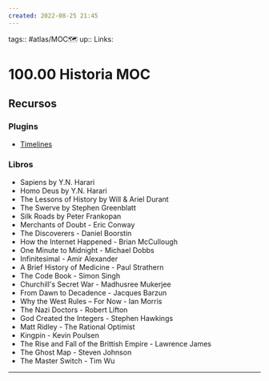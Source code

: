 ```yaml
---
created: 2022-08-25 21:45
---
```

tags:: #atlas/MOC🗺 
up::
Links: 
# 100.00 Historia MOC
## Recursos
### Plugins
- [Timelines](https://github.com/Darakah/obsidian-timelines)
### Libros
- Sapiens by Y.N. Harari
- Homo Deus by Y.N. Harari
- The Lessons of History by Will & Ariel Durant
- The Swerve by Stephen Greenblatt
- Silk Roads by Peter Frankopan
- Merchants of Doubt - Eric Conway
- The Discoverers - Daniel Boorstin
- How the Internet Happened - Brian McCullough
- One Minute to Midnight - Michael Dobbs
- Infinitesimal - Amir Alexander
- A Brief History of Medicine - Paul Strathern
- The Code Book - Simon Singh
- Churchill's Secret War - Madhusree Mukerjee
- From Dawn to Decadence - Jacques Barzun
- Why the West Rules – For Now - Ian Morris
- The Nazi Doctors - Robert Lifton
- God Created the Integers - Stephen Hawkings
- Matt Ridley - The Rational Optimist
- Kingpin - Kevin Poulsen
- The Rise and Fall of the Brittish Empire - Lawrence James
- The Ghost Map - Steven Johnson
- The Master Switch - Tim Wu
___
